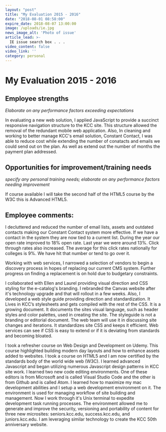 ```yaml
---
layout: "post"
title: "My Evaluation 2015 - 2016"
date: "2018-08-01 08:58:00"
expire_date: 2018-08-07 13:00:00
image: /uploads/ie.jpg
news_image_alt: 'Photo of issue'
article_lead: >-
  IE issue search box . . .
video_content: false
video_link: ''
category: personal
---
```


# My Evaluation 2015 - 2016

## Employee strengths

_Elaborate on any performance factors exceeding expectations_

In evaluating a new web solution, I applied JavaScript to provide a succinct responsive navigation structure to the KCC site. This structure allowed the removal of the redundant mobile web application. Also, In cleaning and working to better manage KCC's email solution, Constant Contact, I was able to reduce cost while extending the number of conatacts and emails we could send out on the plan. As well as extend out the number of months the payment plan addressed.

## Opportunities for improvement/training needs

_specify any personal training needs; elaborate on any performance factors needing improvement_

If course available I will take the second half of the HTML5 course by the W3C this is Advanced HTML5.

## Employee comments:
I decluttered and reduced the number of email lists, assets and outdated contacts making our Constant Contact system more effective. If we have a contact in the system they are now tied to a current list. During the year our open rate improved to 18% open rate. Last year we were around 13%. Click through rates also increased. The average for this click rates nationally for colleges is 9%. We have hit that number or tend to go over it.

Working with web services, I narrowed a selection of vendors to begin a discovery process in hopes of replacing our current CMS system. Further progress on finding a replacement is on hold due to budgetary constraints.

I collaborated with Ellen and Laurel providing visual direction and CSS styling for the e-catalog's branding. I rebranded the Canvas website after it's technology upgrade and that will rollout in a few weeks. Also, I developed a web style guide providing direction and standardization. It Lives in KCC’s stylesheets and gets compiled with the rest of the CSS. It is a growing document. It documents the sites visual language, such as header styles and color palettes, used in creating the site. The styleguide is not a branding or editorial document. The web team will use it in discussing site changes and iterations. It standardizes site CSS and keeps it efficient. Web services can see if CSS is easy to extend or if it is deviating from standards and becoming bloated.

I took a refresher course on Web Design and Development on Udemy. This course highlighted building modern day layouts and how to enhance assets added to websites. I took a course on HTML5 and I am now certified by the standards body of the world wide web (W3C). I learned advanced Javascript and began utilizing numerous Javascript design patterns in KCC site work. I learned two new code editing environments. One of these editors is from Microsoft and is called Visual Studio Code and the other is from Github and is called Atom. I learned how to maximize my mac development abilities and I setup a web development environment on it. The environment is used for managing workflow of site building and management. Now I work through it's Unix terminal to expedite development task running processes. The environment allowed me to generate and improve the security, versioning and portability of content for three new microsites: seniors.kcc.edu, success.kcc.edu, and juniors.kcc.edu. I am leveraging similar technology to create the KCC 50th anniversary website.
